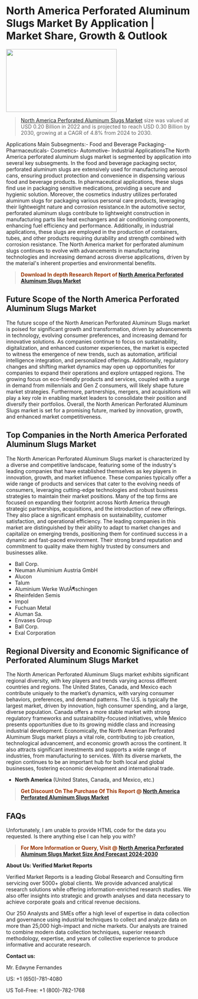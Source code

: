 <p><h1>North America Perforated Aluminum Slugs Market By Application | Market Share, Growth & Outlook</h1><p><img class="aligncenter size-medium wp-image-105565" src="https://ffe5etoiles.com/wp-content/uploads/2025/01/MST7-300x171.png" alt="" width="300" height="171" /></p><blockquote><p><a href="https://www.verifiedmarketreports.com/download-sample/?rid=609904&utm_source=Github-NA&utm_medium=389" target="_blank">North America Perforated Aluminum Slugs Market</a> size was valued at USD 0.20 Billion in 2022 and is projected to reach USD 0.30 Billion by 2030, growing at a CAGR of 4.8% from 2024 to 2030.</p></blockquote>Applications Main Subsegments:- Food and Beverage Packaging- Pharmaceuticals- Cosmetics- Automotive- Industrial ApplicationsThe North America perforated aluminum slugs market is segmented by application into several key subsegments. In the food and beverage packaging sector, perforated aluminum slugs are extensively used for manufacturing aerosol cans, ensuring product protection and convenience in dispensing various food and beverage products. In pharmaceutical applications, these slugs find use in packaging sensitive medications, providing a secure and hygienic solution. Moreover, the cosmetics industry utilizes perforated aluminum slugs for packaging various personal care products, leveraging their lightweight nature and corrosion resistance.In the automotive sector, perforated aluminum slugs contribute to lightweight construction in manufacturing parts like heat exchangers and air conditioning components, enhancing fuel efficiency and performance. Additionally, in industrial applications, these slugs are employed in the production of containers, tubes, and other products requiring durability and strength combined with corrosion resistance. The North America market for perforated aluminum slugs continues to evolve with advancements in manufacturing technologies and increasing demand across diverse applications, driven by the material's inherent properties and environmental benefits.</p><blockquote><p><span style="color: #993300;"><strong>Download In depth Research Report of <a href="https://www.verifiedmarketreports.com/download-sample/?rid=609904&utm_source=Github-NA&utm_medium=389">North America Perforated Aluminum Slugs Market</a></strong></span></p></blockquote><h2>Future Scope of the North America Perforated Aluminum Slugs Market</h2><p>The future scope of the North American Perforated Aluminum Slugs market is poised for significant growth and transformation, driven by advancements in technology, evolving consumer preferences, and increasing demand for innovative solutions. As companies continue to focus on sustainability, digitalization, and enhanced customer experiences, the market is expected to witness the emergence of new trends, such as automation, artificial intelligence integration, and personalized offerings. Additionally, regulatory changes and shifting market dynamics may open up opportunities for companies to expand their operations and explore untapped regions. The growing focus on eco-friendly products and services, coupled with a surge in demand from millennials and Gen Z consumers, will likely shape future market strategies. Furthermore, partnerships, mergers, and acquisitions will play a key role in enabling market leaders to consolidate their position and diversify their portfolios. Overall, the North American Perforated Aluminum Slugs market is set for a promising future, marked by innovation, growth, and enhanced market competitiveness.</p><h2>Top Companies in the North America Perforated Aluminum Slugs Market</h2><p>The North American Perforated Aluminum Slugs market is characterized by a diverse and competitive landscape, featuring some of the industry's leading companies that have established themselves as key players in innovation, growth, and market influence. These companies typically offer a wide range of products and services that cater to the evolving needs of consumers, leveraging cutting-edge technologies and robust business strategies to maintain their market positions. Many of the top firms are focused on expanding their footprint across North America through strategic partnerships, acquisitions, and the introduction of new offerings. They also place a significant emphasis on sustainability, customer satisfaction, and operational efficiency. The leading companies in this market are distinguished by their ability to adapt to market changes and capitalize on emerging trends, positioning them for continued success in a dynamic and fast-paced environment. Their strong brand reputation and commitment to quality make them highly trusted by consumers and businesses alike.</p><p><ul><li>Ball Corp. </li><li> Neuman Aluminium Austria GmbH </li><li> Alucon </li><li> Talum </li><li> Aluminium Werke WutÃ¶schingen </li><li> Rheinfelden Semis </li><li> Impol </li><li> Fuchuan Metal </li><li> Aluman Sa. </li><li> Envases Group </li><li> Ball Corp. </li><li> Exal Corporation</li></ul></p><h2>Regional Diversity and Economic Significance of Perforated Aluminum Slugs Market</h2><p>The North American Perforated Aluminum Slugs market exhibits significant regional diversity, with key players and trends varying across different countries and regions. The United States, Canada, and Mexico each contribute uniquely to the market’s dynamics, with varying consumer behaviors, preferences, and demand patterns. The U.S. is typically the largest market, driven by innovation, high consumer spending, and a large, diverse population. Canada offers a more stable market with strong regulatory frameworks and sustainability-focused initiatives, while Mexico presents opportunities due to its growing middle class and increasing industrial development. Economically, the North American Perforated Aluminum Slugs market plays a vital role, contributing to job creation, technological advancement, and economic growth across the continent. It also attracts significant investments and supports a wide range of industries, from manufacturing to services. With its diverse markets, the region continues to be an important hub for both local and global businesses, fostering economic development and international trade.</p><ul> <li><strong>North America</strong> (United States, Canada, and Mexico, etc.)</li></ul><blockquote><p><span style="color: #993300;"><strong>Get Discount On The Purchase Of This Report @ <a href="https://www.verifiedmarketreports.com/ask-for-discount/?rid=609904&utm_source=Github-NA&utm_medium=389">North America Perforated Aluminum Slugs Market</a></strong></span></p></blockquote><h2>FAQs</h2><p>Unfortunately, I am unable to provide HTML code for the data you requested. Is there anything else I can help you with?</div><div></p><blockquote><p><span style="color: #993300;"><strong>For More Information or Query, Visit @ <a href="https://www.verifiedmarketreports.com/product/perforated-aluminum-slugs-market/">North America Perforated Aluminum Slugs Market Size And Forecast 2024-2030</a></strong></span></p></blockquote><p><strong>About Us: Verified Market Reports</strong></p><p>Verified Market Reports is a leading Global Research and Consulting firm servicing over 5000+ global clients. We provide advanced analytical research solutions while offering information-enriched research studies. We also offer insights into strategic and growth analyses and data necessary to achieve corporate goals and critical revenue decisions.</p><p>Our 250 Analysts and SMEs offer a high level of expertise in data collection and governance using industrial techniques to collect and analyze data on more than 25,000 high-impact and niche markets. Our analysts are trained to combine modern data collection techniques, superior research methodology, expertise, and years of collective experience to produce informative and accurate research.</p><p><strong>Contact us:</strong></p><p>Mr. Edwyne Fernandes</p><p>US: +1 (650)-781-4080</p><p>US Toll-Free: +1 (800)-782-1768</p>
